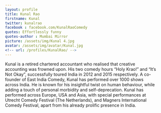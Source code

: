 ```yaml
---
layout: profile 
title: Kunal Rao
firstname: Kunal
twitter: kunalrao
facebook : facebook.com/KunalRaoComedy
quotes: Effortlessly funny
quotes-author : Mumbai Mirror
picture: /assets/img/Kunal 4.jpg
avatar: /assets/img/avatar/Kunal.jpg
<!-- url: /profiles/KunalRao/ -->
---
```

Kunal is a retired chartered accountant who realised that creative accounting was frowned upon.
His two comedy hours “Holy Krao!” and “It’s Not Okay”, successfully toured India in 2012 and 2015 respectively. A co-founder of East India Comedy, Kunal has performed over 1000 shows across India. He is known for his insightful twist on human behaviour, while adding a touch of personal morbidity and self-deprecation.
Kunal has performed across Europe, USA and Asia, with special performances at Utrecht Comedy Festival (The Netherlands), and Magners International Comedy Festival, apart from his already prolific presence in India.



